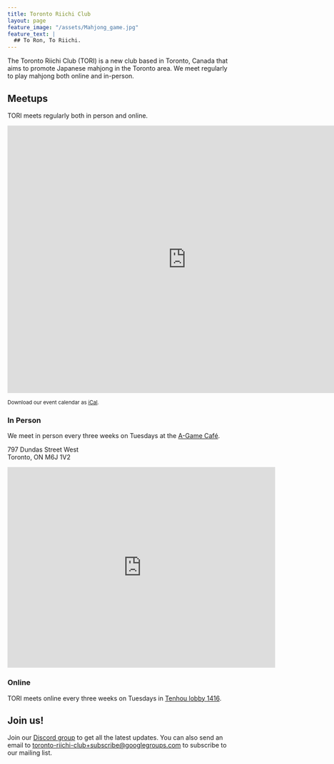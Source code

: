 ```yaml
---
title: Toronto Riichi Club
layout: page
feature_image: "/assets/Mahjong_game.jpg"
feature_text: |
  ## To Ron, To Riichi.
---
```


The Toronto Riichi Club (TORI) is a new club based in Toronto, Canada that aims to promote Japanese mahjong in the Toronto area.
We meet regularly to play mahjong both online and in-person.

## Meetups

TORI meets regularly both in person and online.

<iframe src="https://calendar.google.com/calendar/embed?src=hcf286bplhs1pe6iq10dn9is1o%40group.calendar.google.com&ctz=America%2FToronto" style="border: 0" width="800" height="600" frameborder="0" scrolling="no"></iframe>

<small>Download our event calendar as [iCal](https://calendar.google.com/calendar/ical/hcf286bplhs1pe6iq10dn9is1o%40group.calendar.google.com/public/basic.ics).</small>

### In Person

We meet in person every three weeks on Tuesdays at the [A-Game Café](http://agamecafe.ca/).

797 Dundas Street West  
Toronto, ON M6J 1V2

<iframe src="https://www.google.com/maps/embed?pb=!1m14!1m8!1m3!1d2886.8246766134553!2d-79.4101937!3d43.6518159!3m2!1i1024!2i768!4f13.1!3m3!1m2!1s0x882b34cfe2463463%3A0x836ffeb988512d3b!2sA+Game+Cafe!5e0!3m2!1sen!2sca!4v1553604227984" width="600" height="450" frameborder="0" style="border:0" allowfullscreen></iframe>

### Online

TORI meets online every three weeks on Tuesdays in [Tenhou lobby 1416](http://tenhou.net/0/?L1416).

## Join us!

Join our [Discord group](https://discord.gg/S4SxKgw) to get all the latest updates. You can also send an email to [toronto-riichi-club+subscribe@googlegroups.com](mailto:toronto-riichi-club+subscribe@googlegroups.com) to subscribe to our mailing list.
